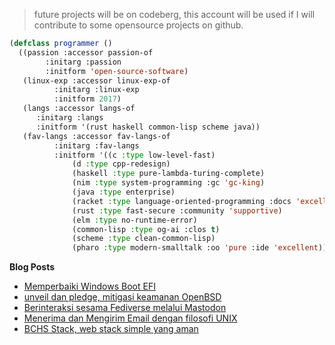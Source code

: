 > future projects will be on codeberg, this account will be used if I will contribute to some opensource projects on github.
```lisp
(defclass programmer ()
  ((passion :accessor passion-of
	    :initarg :passion
	    :initform 'open-source-software)
   (linux-exp :accessor linux-exp-of
	      :initarg :linux-exp
	      :initform 2017)
   (langs :accessor langs-of
	  :initarg :langs
	  :initform '(rust haskell common-lisp scheme java))
   (fav-langs :accessor fav-langs-of
	      :initarg :fav-langs
	      :initform '((c :type low-level-fast)
			  (d :type cpp-redesign)
			  (haskell :type pure-lambda-turing-complete)
			  (nim :type system-programming :gc 'gc-king)
			  (java :type enterprise)
			  (racket :type language-oriented-programming :docs 'excellent)
			  (rust :type fast-secure :community 'supportive)
			  (elm :type no-runtime-error)
			  (common-lisp :type og-ai :clos t)
			  (scheme :type clean-common-lisp)
			  (pharo :type modern-smalltalk :oo 'pure :ide 'excellent)))))
```

**Blog Posts**

<!--START_SECTION:feed-->
* [Memperbaiki Windows Boot EFI](https:&#x2F;&#x2F;aerphanas.github.io&#x2F;posts&#x2F;2023-08-08-Memperbaiki_Windows_Boot_EFI.html)
* [unveil dan pledge, mitigasi keamanan OpenBSD](https:&#x2F;&#x2F;aerphanas.github.io&#x2F;posts&#x2F;2023-07-01-unveil_dan_pledge%2C_mitigasi_keamanan_OpenBSD.html)
* [Berinteraksi sesama Fediverse melalui Mastodon](https:&#x2F;&#x2F;aerphanas.github.io&#x2F;posts&#x2F;2023-06-19-Berinteraksi_sesama_Fediverse_melalui_Mastodon.html)
* [Menerima dan Mengirim Email dengan filosofi UNIX](https:&#x2F;&#x2F;aerphanas.github.io&#x2F;posts&#x2F;2023-06-11-Menerima_dan_Mengirim_Email_dengan_filosofi_UNIX.html)
* [BCHS Stack, web stack simple yang aman](https:&#x2F;&#x2F;aerphanas.github.io&#x2F;posts&#x2F;2023-06-05-BCHS_Stack%2C_web_stack_simple_yang_aman.html)
<!--END_SECTION:feed-->
